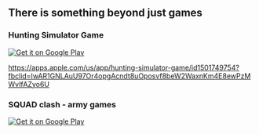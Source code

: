 ## There is something beyond just games


### Hunting Simulator Game

<a href='https://play.google.com/store/apps/details?id=com.woodcock.huntingsimulator&pcampaignid=pcampaignidMKT-Other-global-all-co-prtnr-py-PartBadge-Mar2515-1'><img alt='Get it on Google Play' src='https://play.google.com/intl/en_us/badges/static/images/badges/en_badge_web_generic.png'/></a>

https://apps.apple.com/us/app/hunting-simulator-game/id1501749754?fbclid=IwAR1GNLAuU97Or4opgAcndt8uOposvf8beW2WaxnKm4E8ewPzMWvIfAZyo6U


### SQUAD clash - army games

<a href='https://play.google.com/store/apps/details?id=com.Woodcock.pmSQUAD&pcampaignid=pcampaignidMKT-Other-global-all-co-prtnr-py-PartBadge-Mar2515-1'><img alt='Get it on Google Play' src='https://play.google.com/intl/en_us/badges/static/images/badges/en_badge_web_generic.png'/></a> 
